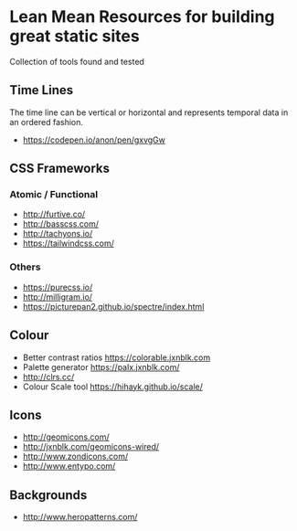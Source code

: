# Lean Mean Resources for building great static sites
Collection of tools found and tested

## Time Lines
The time line can be vertical or horizontal and represents temporal data in an ordered fashion.

* https://codepen.io/anon/pen/gxvgGw

## CSS Frameworks

### Atomic / Functional
* http://furtive.co/
* http://basscss.com/
* http://tachyons.io/
* https://tailwindcss.com/

### Others
* https://purecss.io/
* http://milligram.io/
* https://picturepan2.github.io/spectre/index.html

## Colour
* Better contrast ratios https://colorable.jxnblk.com
* Palette generator https://palx.jxnblk.com/
* http://clrs.cc/
* Colour Scale tool https://hihayk.github.io/scale/

## Icons
* http://geomicons.com/
* http://jxnblk.com/geomicons-wired/
* http://www.zondicons.com/
* http://www.entypo.com/

## Backgrounds
* http://www.heropatterns.com/
